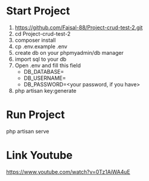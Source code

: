 # Start Project
1. https://github.com/Faisal-88/Project-crud-test-2.git
2. cd Project-crud-test-2
3. composer install
4. cp .env.example .env
5. create db on your phpmyadmin/db manager
6. import sql to your db
7. Open .env and fill this field
    - DB_DATABASE=<your dbname>
    - DB_USERNAME=<your username>
    - DB_PASSWORD=<your password, if you have>
8. php artisan key:generate

# Run Project
php artisan serve

# Link Youtube
https://www.youtube.com/watch?v=0Tz1AiWA4uE
